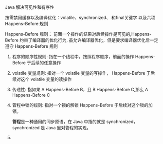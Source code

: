 

Java 解决可见性和有序性

  按需禁用缓存以及编译优化：volatile、synchronized、 和final关键字 以及六项 Happens-Before 规则
                                                
  
  Happens-Before 规则： 
     前面一个操作的结果对后续操作是可见的,Happens-Before 约束了编译器的优化行为,
     虽允许编译器优化，但是要求编译器优化后一定遵守 Happens-Before 规则
     
  1. 程序的顺序性规则:
     指在一个线程中，按照程序顺序，前面的操作 Happens-Before 于后续的任意操作
  
  2. volatile 变量规则:
     指对一个 volatile 变量的写操作， Happens-Before 于后续对这个 volatile 变量的读操作
  
  3. 传递性:
     指如果 A Happens-Before B，且 B Happens-Before C,那么 A Happens-Before C
  
  4. 管程中锁的规则:
     指对一个锁的解锁 Happens-Before 于后续对这个锁的加锁。
     
     **管程**是一种通用的同步原语，在 Java 中指的就是 synchronized，synchronized 是 Java 里对管程的实现。
  
  5.    
  
                                                           
      
     